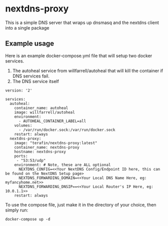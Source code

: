 # nextdns-proxy

This is a simple DNS server that wraps up dnsmasq and the nextdns client into a single package

## Example usage

Here is an example docker-compose.yml file that will setup two docker services.

1. The autoheal service from willfarrell/autoheal that will kill the container if DNS services fail.
2. The DNS service itself

```
version: '2'

services:
  autoheal:
    container_name: autoheal
    image: willfarrell/autoheal
    environment:
      - AUTOHEAL_CONTAINER_LABEL=all
    volumes:
      - /var/run/docker.sock:/var/run/docker.sock
    restart: always
  nextdns-proxy:
    image: "terafin/nextdns-proxy:latest"
    container_name: nextdns-proxy
    hostname: nextdns-proxy
    ports:
     - "53:53/udp"
    environment: # Note, these are ALL optional
      NEXTDNS_CONFIG=<<Your NextDNS Config/Endpoint ID here, this can be found on the NextDNS Setup page>
      NEXTDNS_FORWARDING_DOMAIN=<<Your Local DNS Name Here, eg: myfancyhome.net>>
      NEXTDNS_FORWARDING_DNSIP==<<Your Local Router's IP Here, eg: 10.0.1.1>>
    restart: always
```

To use the compose file, just make it in the directory of your choice, then simply run:

`docker-compose up -d`
